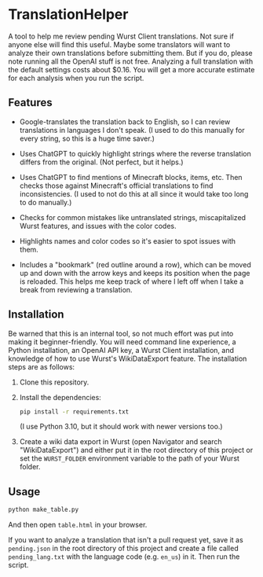 # TranslationHelper

A tool to help me review pending Wurst Client translations. Not sure if anyone else will find this useful. Maybe some translators will want to analyze their own translations before submitting them. But if you do, please note running all the OpenAI stuff is not free. Analyzing a full translation with the default settings costs about $0.16. You will get a more accurate estimate for each analysis when you run the script.

## Features

- Google-translates the translation back to English, so I can review translations in languages I don't speak. (I used to do this manually for every string, so this is a huge time saver.)

- Uses ChatGPT to quickly highlight strings where the reverse translation differs from the original. (Not perfect, but it helps.)

- Uses ChatGPT to find mentions of Minecraft blocks, items, etc. Then checks those against Minecraft's official translations to find inconsistencies. (I used to not do this at all since it would take too long to do manually.)

- Checks for common mistakes like untranslated strings, miscapitalized Wurst features, and issues with the color codes.

- Highlights names and color codes so it's easier to spot issues with them.

- Includes a "bookmark" (red outline around a row), which can be moved up and down with the arrow keys and keeps its position when the page is reloaded. This helps me keep track of where I left off when I take a break from reviewing a translation.

## Installation

Be warned that this is an internal tool, so not much effort was put into making it beginner-friendly. You will need command line experience, a Python installation, an OpenAI API key, a Wurst Client installation, and knowledge of how to use Wurst's WikiDataExport feature. The installation steps are as follows:

1. Clone this repository.

2. Install the dependencies:
   ```bash
   pip install -r requirements.txt
   ```
   (I use Python 3.10, but it should work with newer versions too.)

3. Create a wiki data export in Wurst (open Navigator and search "WikiDataExport") and either put it in the root directory of this project or set the `WURST_FOLDER` environment variable to the path of your Wurst folder.

## Usage

```bash
python make_table.py
```

And then open `table.html` in your browser.

If you want to analyze a translation that isn't a pull request yet, save it as `pending.json` in the root directory of this project and create a file called `pending_lang.txt` with the language code (e.g. `en_us`) in it. Then run the script.
